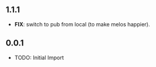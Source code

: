 ## 1.1.1

 - **FIX**: switch to pub from local (to make melos happier).

## 0.0.1

* TODO: Initial Import

